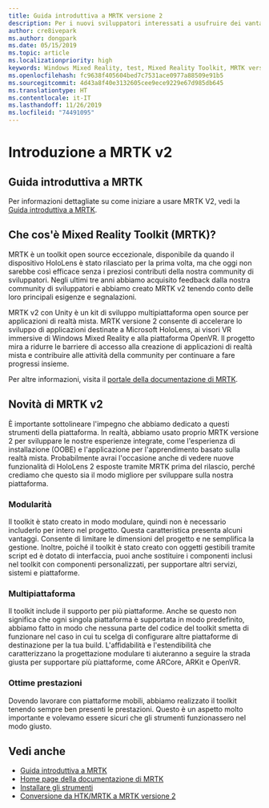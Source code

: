 ```yaml
---
title: Guida introduttiva a MRTK versione 2
description: Per i nuovi sviluppatori interessati a usufruire dei vantaggi offerti da MRTK
author: cre8ivepark
ms.author: dongpark
ms.date: 05/15/2019
ms.topic: article
ms.localizationpriority: high
keywords: Windows Mixed Reality, test, Mixed Reality Toolkit, MRTK versione 2, MRTK, strumenti, SDK, HoloLens, HoloLens 2
ms.openlocfilehash: fc9638f405604bed7c7531ace0977a88509e91b5
ms.sourcegitcommit: 4d43a8f40e3132605cee9ece9229e67d985db645
ms.translationtype: HT
ms.contentlocale: it-IT
ms.lasthandoff: 11/26/2019
ms.locfileid: "74491095"
---
```

# <a name="getting-started-with-mrtk-v2"></a>Introduzione a MRTK v2

## <a name="mrtk-getting-started-guide"></a>Guida introduttiva a MRTK
Per informazioni dettagliate su come iniziare a usare MRTK V2, vedi la [Guida introduttiva a MRTK](https://microsoft.github.io/MixedRealityToolkit-Unity/Documentation/GettingStartedWithTheMRTK.html).

## <a name="what-is-mixed-reality-toolkit-mrtk"></a>Che cos'è Mixed Reality Toolkit (MRTK)?
MRTK è un toolkit open source eccezionale, disponibile da quando il dispositivo HoloLens è stato rilasciato per la prima volta, ma che oggi non sarebbe così efficace senza i preziosi contributi della nostra community di sviluppatori. Negli ultimi tre anni abbiamo acquisito feedback dalla nostra community di sviluppatori e abbiamo creato MRTK v2 tenendo conto delle loro principali esigenze e segnalazioni.  

MRTK v2 con Unity è un kit di sviluppo multipiattaforma open source per applicazioni di realtà mista.  MRTK versione 2 consente di accelerare lo sviluppo di applicazioni destinate a Microsoft HoloLens, ai visori VR immersive di Windows Mixed Reality e alla piattaforma OpenVR. Il progetto mira a ridurre le barriere di accesso alla creazione di applicazioni di realtà mista e contribuire alle attività della community per continuare a fare progressi insieme. 

Per altre informazioni, visita il [portale della documentazione di MRTK](https://microsoft.github.io/MixedRealityToolkit-Unity/README.html).

## <a name="new-with-mrtk-v2"></a>Novità di MRTK v2
È importante sottolineare l'impegno che abbiamo dedicato a questi strumenti della piattaforma.  In realtà, abbiamo usato proprio MRTK versione 2 per sviluppare le nostre esperienze integrate, come l'esperienza di installazione (OOBE) e l'applicazione per l'apprendimento basato sulla realtà mista.  Probabilmente avrai l'occasione anche di vedere nuove funzionalità di HoloLens 2 esposte tramite MRTK prima del rilascio, perché crediamo che questo sia il modo migliore per sviluppare sulla nostra piattaforma. 

### <a name="modular"></a>Modularità
Il toolkit è stato creato in modo modulare, quindi non è necessario includerlo per intero nel progetto.  Questa caratteristica presenta alcuni vantaggi.  Consente di limitare le dimensioni del progetto e ne semplifica la gestione.  Inoltre, poiché il toolkit è stato creato con oggetti gestibili tramite script ed è dotato di interfaccia, puoi anche sostituire i componenti inclusi nel toolkit con componenti personalizzati, per supportare altri servizi, sistemi e piattaforme.

### <a name="cross-platform"></a>Multipiattaforma
Il toolkit include il supporto per più piattaforme.  Anche se questo non significa che ogni singola piattaforma è supportata in modo predefinito, abbiamo fatto in modo che nessuna parte del codice del toolkit smetta di funzionare nel caso in cui tu scelga di configurare altre piattaforme di destinazione per la tua build.  L'affidabilità e l'estendibilità che caratterizzano la progettazione modulare ti aiuteranno a seguire la strada giusta per supportare più piattaforme, come ARCore, ARKit e OpenVR.

### <a name="performant"></a>Ottime prestazioni
Dovendo lavorare con piattaforme mobili, abbiamo realizzato il toolkit tenendo sempre ben presenti le prestazioni.  Questo è un aspetto molto importante e volevamo essere sicuri che gli strumenti funzionassero nel modo giusto.

## <a name="see-also"></a>Vedi anche
* [Guida introduttiva a MRTK](https://microsoft.github.io/MixedRealityToolkit-Unity/Documentation/GettingStartedWithTheMRTK.html)
* [Home page della documentazione di MRTK](https://microsoft.github.io/MixedRealityToolkit-Unity/README.html)
* [Installare gli strumenti](install-the-tools.md)
* [Conversione da HTK/MRTK a MRTK versione 2](https://microsoft.github.io/MixedRealityToolkit-Unity/Documentation/HTKToMRTKPortingGuide.html)
